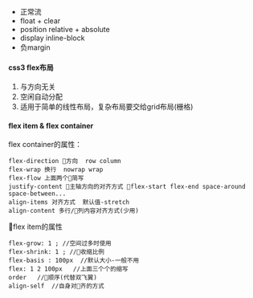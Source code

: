 - 正常流
- float + clear
- position relative + absolute
- display inline-block
- 负margin

#### css3 flex布局
1. 与方向无关
2. 空闲自动分配
3. 适用于简单的线性布局，复杂布局要交给grid布局(栅格)

#### flex item & flex container
flex container的属性：
```
flex-direction 方向  row column
flex-wrap 换行  nowrap wrap
flex-flow 上面两个简写
justify-content 主轴方向的对齐方式 flex-start flex-end space-around space-between...
align-items 对齐方式  默认值-stretch
align-content 多行/列内容对齐方式(少用)
```

flex item的属性
```
flex-grow: 1 ; //空间过多时使用
flex-shrink: 1 ; //收缩比例
flex-basis : 100px  //默认大小-一般不用
flex: 1 2 100px   //上面三个个的缩写
order   //顺序(代替双飞翼)
align-self  //自身对齐的方式   
```